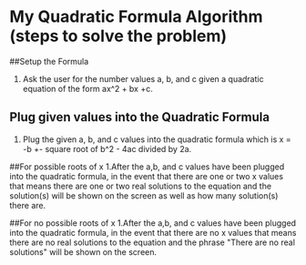 # My Quadratic Formula Algorithm (steps to solve the problem)
##Setup the Formula
1. Ask the user for the number values a, b, and c given a quadratic equation of the form ax^2 + bx
+c.

## Plug given values into the Quadratic Formula 
1. Plug the given a, b, and c values into the quadratic formula which is x = -b +- square root of 
b^2 - 4ac divided by 2a.

##For possible roots of x 
    1.After the a,b, and c values have been plugged into the quadratic formula, in the event that there are one or two x values that means there are one or two real solutions to the equation and the solution(s) will be shown on the screen as well as how many solution(s) there are. 

##For no possible roots of x 
    1.After the a,b, and c values have been plugged into the quadratic formula, in the event that there are no x values that means there are no real solutions to the equation and the phrase "There are no real solutions" will be shown on the screen.